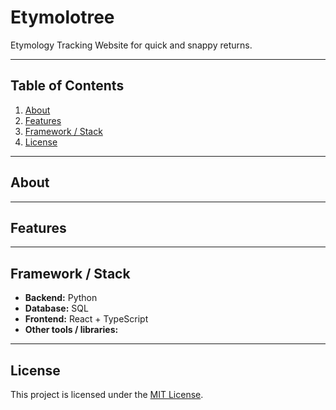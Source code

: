# Etymolotree
Etymology Tracking Website for quick and snappy returns.

---

## Table of Contents
1. [About](#about)
2. [Features](#features)
3. [Framework / Stack](#framework--stack)
4. [License](#license)

---

## About

---

## Features

---

## Framework / Stack
- **Backend:** Python
- **Database:** SQL
- **Frontend:** React + TypeScript
- **Other tools / libraries:**

---

## License
This project is licensed under the [MIT License](./LICENSE).
